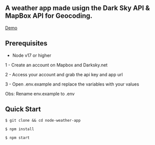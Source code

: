 ## A weather app made usign the Dark Sky API & MapBox API for Geocoding.

[Demo](https://node-weather-app.fly.dev/)

## Prerequisites

- Node v17 or higher

1 - Create an account on Mapbox and Darksky.net

2 - Access your account and grab the api key and app url

3 - Open .env.example and replace the variables with your values

Obs: Rename env.example to .env

## Quick Start
```
$ git clone && cd node-weather-app
```

```
$ npm install
```

```
$ npm start
```
